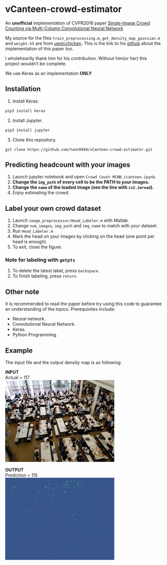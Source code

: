 # vCanteen-crowd-estimator

An **unofficial** implementation of CVPR2016 paper [Single-Image Crowd Counting via Multi-Column Convolutional Neural Network](https://www.cv-foundation.org/openaccess/content_cvpr_2016/papers/Zhang_Single-Image_Crowd_Counting_CVPR_2016_paper.pdf)

My source for the files `train_preprocessing.m`, `get_density_map_gaussian.m`  and `weight.h5` are from [uestcchicken](https://github.com/uestcchicken). This is the link to his [github](https://github.com/uestcchicken/crowd-counting-MCNN) about the implementation of this paper too.

I wholeheartly thank him for his contribution. Without him(or her) this project wouldn't be complete.

We use Keras as an implementation **ONLY**

## Installation
1. Install Keras. 
```sh
pip3 install keras
```
2. Install Jupyter. 
```sh
pip3 install jupyter
```
3. Clone this repository. 
```
git clone https://github.com/tann9949/vCanteen-crowd-estimator.git
```

## Predicting headcount with your images
1. Launch jupyter notebook and open `Crowd Count MCNN_icanteen.ipynb`.
2. **Change the `img_path` of every cell to be the PATH to your images.**
3. **Change the `name` of the loaded image (see the line with `cv2.imread`).**
4. Enjoy estimating the crowd.

## Label your own crowd dataset
1. Launch `image_preprocessor/Head_Labeler.m` with Matlab.
2. Change `num_images`, `img_path` and `img_name` to match with your dataset.
3. Run `Head_Labeler.m`
4. Mark the head on your images by clicking on the head (one point per head is enough).
5. To exit, close the figure.

### Note for labeling with `getpts`
1. To delete the latest label, press `backspace`.
2. To finish labeling, press `return`.

## Other note
It is recommended to read the paper before try using this code to guarantee an understanding of the topics.
Prerequisites include: 
- Neural network.
- Convolutional Neural Network.
- Keras.
- Python Programming.

## Example
The input file and the output density map is as following:

**INPUT**<br>
Actual = 117<br>
<img src="/icanteen_img/test/images/IMG_38.jpg" width="350">

**OUTPUT**<br>
Prediction = 115<br>
<img src="/icanteen_heat/heat_test_3.png" width="350">

